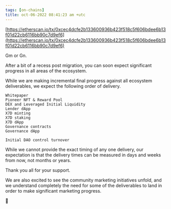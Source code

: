 ```yaml
---
tags: [on-chains]
title: oct-06-2022 08:41:23 am +utc
---
```


[https://etherscan.io/tx/0xcec4dcfe2b133600936b423f518c5f606bdee6b13f01d22cb6116bb90c7d9ef6](https://etherscan.io/tx/0xcec4dcfe2b133600936b423f518c5f606bdee6b13f01d22cb6116bb90c7d9ef6)

Gm or Gn.

After a bit of a recess post migration, you can soon expect significant progress in all areas of the ecosystem.

While we are making incremental final progress against all ecosystem deliverables, we expect the following order of delivery.

    Whitepaper
    Pioneer NFT & Reward Pool
    DEX and Leveraged Initial Liquidity
    Lender dApp
    X7D minting
    X7D staking
    X7D dApp
    Governance contracts
    Governance dApp

    Initial DAO control turnover

While we cannot provide the exact timing of any one delivery, our expectation is that the delivery times can be measured in days and weeks from now, not months or years.

Thank you all for your support.

We are also excited to see the community marketing initiatives unfold, and we understand completely the need for some of the deliverables to land in order to make significant marketing progress.

🤝
